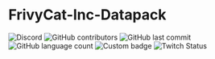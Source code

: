 # FrivyCat-Inc-Datapack
<img alt="Discord" src="https://img.shields.io/discord/762144607261163531?label=Discord&logo=discord&logoColor=lime&style=flat-square">
<img alt="GitHub contributors" src="https://img.shields.io/github/contributors/ChaosDogG/FrivyCat-Inc-Datapack?style=flat-square">
<img alt="GitHub last commit" src="https://img.shields.io/github/last-commit/ChaosDogG/FrivyCat-Inc-Datapack?style=flat-square">
<img alt="GitHub language count" src="https://img.shields.io/github/languages/count/chaosdogg/frivycat-inc-datapack?style=flat-square">
<img alt="Custom badge" src="https://img.shields.io/endpoint?style=flat-square&url=https%3A%2F%2Fcdn.discordapp.com%2Fattachments%2F848454691805069312%2F862775202936651776%2FMC_Version_Badge.json">
<img alt="Twitch Status" src="https://img.shields.io/twitch/status/chaosdog1?style=social">
